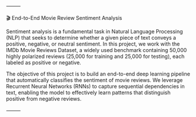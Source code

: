 ⸻

🎬 End-to-End Movie Review Sentiment Analysis

Sentiment analysis is a fundamental task in Natural Language Processing (NLP) that seeks to determine whether a given piece of text conveys a positive, negative, or neutral sentiment. In this project, we work with the IMDb Movie Reviews Dataset, a widely used benchmark containing 50,000 highly polarized reviews (25,000 for training and 25,000 for testing), each labeled as positive or negative.

The objective of this project is to build an end-to-end deep learning pipeline that automatically classifies the sentiment of movie reviews. We leverage Recurrent Neural Networks (RNNs) to capture sequential dependencies in text, enabling the model to effectively learn patterns that distinguish positive from negative reviews.

⸻


